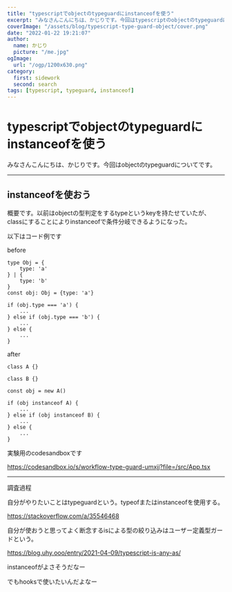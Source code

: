 ```yaml
---
title: "typescriptでobjectのtypeguardにinstanceofを使う"
excerpt: "みなさんこんにちは、かじりです。今回はtypescriptのobjectのtypeguardについてです。"
coverImage: "/assets/blog/typescript-type-guard-object/cover.png"
date: "2022-01-22 19:21:07"
author:
  name: かじり
  picture: "/me.jpg"
ogImage:
  url: "/ogp/1200x630.png"
category:
  first: sidework
  second: search
tags: [typescript, typeguard, instanceof]
---
```


# typescriptでobjectのtypeguardにinstanceofを使う

みなさんこんにちは、かじりです。今回はobjectのtypeguardについてです。

---

## instanceofを使おう

概要です。以前はobjectの型判定をするtypeというkeyを持たせていたが、classにすることによりinstanceofで条件分岐できるようになった。

以下はコード例です

before

```
type Obj = {
    type: 'a'
} | {
    type: 'b'
}
const obj: Obj = {type: 'a'}

if (obj.type === 'a') {
    ...
} else if (obj.type === 'b') {
    ...
} else {
    ...
}
```

after

```
class A {}

class B {}

const obj = new A()

if (obj instanceof A) {
    ...
} else if (obj instanceof B) {
    ...
} else {
    ...
}

```

実験用のcodesandboxです

https://codesandbox.io/s/workflow-type-guard-umxjj?file=/src/App.tsx

---

調査過程

自分がやりたいことはtypeguardという。typeofまたはinstanceofを使用する。

https://stackoverflow.com/a/35546468

自分が使おうと思ってよく断念するisによる型の絞り込みはユーザー定義型ガードという。

https://blog.uhy.ooo/entry/2021-04-09/typescript-is-any-as/

instanceofがよさそうだなー

でもhooksで使いたいんだよなー

